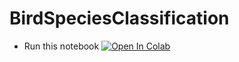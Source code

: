 # BirdSpeciesClassification

* Run this notebook [![Open In Colab](https://colab.research.google.com/assets/colab-badge.svg)](https://colab.research.google.com/github/houtan-ghaffari/BirdSpeciesClassification/blob/main/AnalyzingModels.ipynb)
